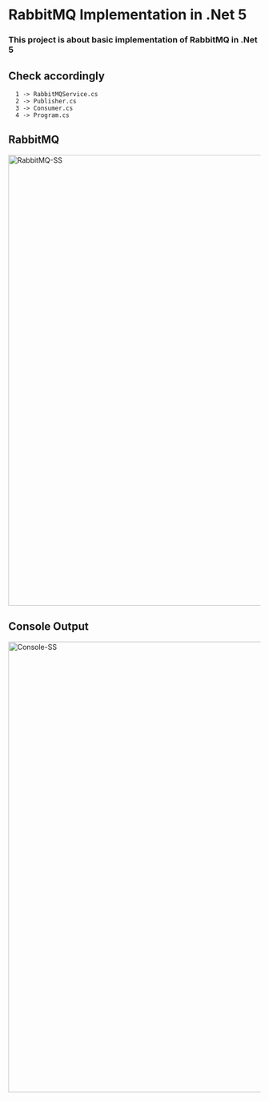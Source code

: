 # RabbitMQ Implementation in .Net 5  
### This project is about basic implementation of RabbitMQ in .Net 5

## Check accordingly  
```
  1 -> RabbitMQService.cs  
  2 -> Publisher.cs  
  3 -> Consumer.cs  
  4 -> Program.cs 
```  

## RabbitMQ

<img src="https://github.com/fatihemirhangungor/RabbitMQ-dotnet5/blob/master/public/img/RabbitMQ-SS.png" alt="RabbitMQ-SS" width="900" />  

## Console Output  

<img src="https://github.com/fatihemirhangungor/RabbitMQ-dotnet5/blob/master/public/img/Console-SS.png" alt="Console-SS" width="900" />
